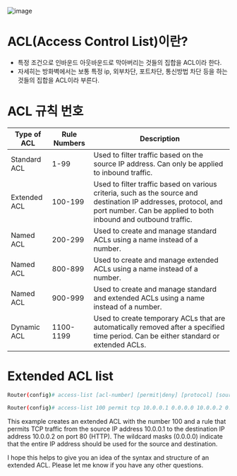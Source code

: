 ![image](https://user-images.githubusercontent.com/96872399/197689351-65c5f896-ef13-4564-becd-5cf032e6d879.png)

# ACL(Access Control List)이란?
* 특정 조건으로 인바운드 아웃바운드로  막아버리는 것들의 집합을 ACL이라 한다.
* 자세히는 방화벽에서는 보통 특정 ip, 외부차단, 포트차단, 통신방법 차단 등을 하는것들의 집합을 ACL이라 부른다.


# ACL 규칙 번호
| Type of ACL  	| Rule Numbers 	| Description                                                                                                                                                                        	|
|--------------	|--------------	|------------------------------------------------------------------------------------------------------------------------------------------------------------------------------------	|
| Standard ACL 	| 1-99         	| Used to filter traffic based on the source IP address. Can only be applied to inbound traffic.                                                                                     	|
| Extended ACL 	| 100-199      	| Used to filter traffic based on various criteria, such as the source and destination IP addresses, protocol, and port number. Can be applied to both inbound and outbound traffic. 	|
| Named ACL    	| 200-299      	| Used to create and manage standard ACLs using a name instead of a number.                                                                                                          	|
| Named ACL    	| 800-899      	| Used to create and manage extended ACLs using a name instead of a number.                                                                                                          	|
| Named ACL    	| 900-999      	| Used to create and manage standard and extended ACLs using a name instead of a number.                                                                                             	|
| Dynamic ACL  	| 1100-1199    	| Used to create temporary ACLs that are automatically removed after a specified time period. Can be either standard or extended ACLs.                                               	|

# Extended ACL list 

``` bash
Router(config)# access-list [acl-number] [permit|deny] [protocol] [source-ip] [source-wildcard] [destination-ip] [destination-wildcard] [operator] [port]
```

``` bash
Router(config)# access-list 100 permit tcp 10.0.0.1 0.0.0.0 10.0.0.2 0.0.0.0 eq 80
```

This example creates an extended ACL with the number 100 and a rule that permits TCP traffic from the source IP address 10.0.0.1 to the destination IP address 10.0.0.2 on port 80 (HTTP). The wildcard masks (0.0.0.0) indicate that the entire IP address should be used for the source and destination.

I hope this helps to give you an idea of the syntax and structure of an extended ACL. Please let me know if you have any other questions.